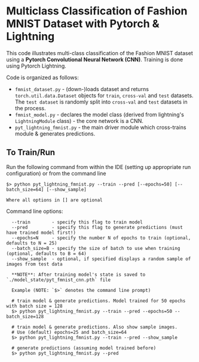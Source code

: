 # Multiclass Classification of Fashion MNIST Dataset with Pytorch &amp; Lightning
This code illustrates multi-class classification of the Fashion MNIST dataset using a **Pytorch  Convolutional Neural Network (CNN)**. Training is done using Pytorch Lightning.

Code is organized as follows:
* `fmnist_dataset.py` - (down-)loads dataset and returns `torch.util.data.Dataset` objects for `train`, `cross-val` and `test` datasets. The `test dataset` is randomly split into `cross-val` and `test` datasets in the process.
* `fmnist_model.py` - declares the model class (derived from lightning's `LightningModule` class) - the core network is a CNN.
* `pyt_lightning_fmnist.py` - the main driver module which cross-trains module & generates predictions.

## To Train/Run
Run the following command from within the IDE (setting up appropriate run configuration) or from the command line

```
$> python pyt_lightning_fmnist.py --train --pred [--epochs=50] [--batch_size=64] [--show_sample]

Where all options in [] are optional
```
Command line options:
```
  --train        - specify this flag to train model
  --pred         - specify this flag to generate predictions (must have trained model first!)
  --epochs=N     - specify the number N of epochs to train (optional, defaults to N = 25)
  --batch_size=B - specify the size of batch to use when training (optional, defaults to B = 64)
  --show_sample  - optional, if specified displays a random sample of images from test data

  **NOTE**: After training model's state is saved to `./model_state/pyt_fmnist_cnn.pth` file

  Example (NOTE: `$>` denotes the command line prompt)
  
  # train model & generate predictions. Model trained for 50 epochs with batch size = 128
  $> python pyt_lightning_fmnist.py --train --pred --epochs=50 --batch_size=128

  # train model & generate predictions. Also show sample images. 
  # Use (default) epochs=25 and batch_size=64
  $> python pyt_lightning_fmnist.py --train --pred --show_sample

  # generate predictions (assuming model trained before)
  $> python pyt_lightning_fmnist.py --pred
  ```